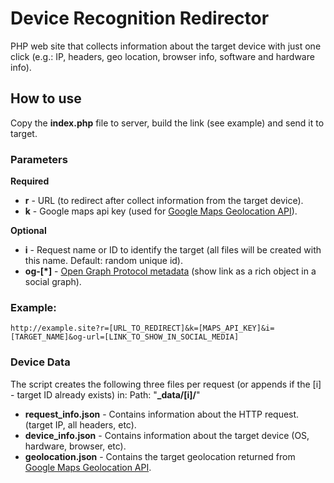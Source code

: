 # Device Recognition Redirector
PHP web site that collects information about the target device with just one click (e.g.: IP, headers, geo location, browser info, software and hardware info).
## How to use
Copy the **index.php** file to server, build the link (see example) and send it to target.

### Parameters
**Required**

* **r** - URL (to redirect after collect information from the target device).
* **k** - Google maps api key (used for [Google Maps Geolocation API](https://developers.google.com/maps/documentation/geolocation/intro)).

**Optional**

* **i** - Request name or ID to identify the target (all files will be created with this name. Default: random unique id).
* **og-[*]** - [Open Graph Protocol metadata](http://ogp.me) (show link as a rich object in a social graph).

### Example:
```
http://example.site?r=[URL_TO_REDIRECT]&k=[MAPS_API_KEY]&i=[TARGET_NAME]&og-url=[LINK_TO_SHOW_IN_SOCIAL_MEDIA]
```

### Device Data
The script creates the following three files per request (or appends if the [i] - target ID already exists) in:
Path: "**_data/[i]/**"

* **request_info.json** - Contains information about the HTTP request. (target IP, all headers, etc).
* **device_info.json** - Contains information about the target device (OS, hardware, browser, etc).
* **geolocation.json** - Contains the target geolocation returned from [Google Maps Geolocation API](https://developers.google.com/maps/documentation/geolocation/intro).
